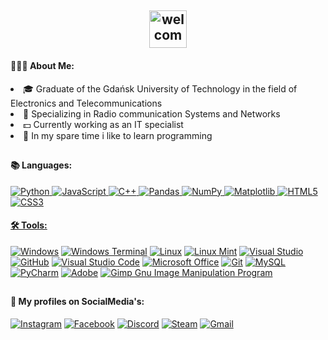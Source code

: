 <h2 align="center"><img alt="welcome" height="60" src="https://i.imgur.com/ZYbdkzK.png"></h2>
<h4> 👨🏻‍💻 About Me: </h4>

<li>🎓 Graduate of the Gdańsk University of Technology in the field of Electronics and Telecommunications</li>
<li>📡 Specializing in Radio communication Systems and Networks</li>
<li>💵 Currently working as an IT specialist</li>
<li>💾 In my spare time i like to learn programming</li>
<h2></h2>
<h4 align="left">📚 Languages:</h4>
<p align="left"> 
<a href="https://www.python.org/"><img alt="Python" src="https://img.shields.io/badge/python-3670A0?style=for-the-badge&logo=python&logoColor=ffdd54"> 
<a href="https://www.javascript.com/"><img alt="JavaScript" src="https://img.shields.io/badge/javascript-%23323330.svg?style=for-the-badge&logo=javascript&logoColor=%23F7DF1E">
<a href="https://devdocs.io/cpp/"><img alt="C++" src="https://img.shields.io/badge/c++-%2300599C.svg?style=for-the-badge&logo=c%2B%2B&logoColor=white">
<a href="https://pandas.pydata.org/docs/index.html"><img alt="Pandas" src="https://img.shields.io/badge/pandas-%23150458.svg?style=for-the-badge&logo=pandas&logoColor=white"> 
<a href="https://numpy.org/doc/"><img alt="NumPy" src="https://img.shields.io/badge/numpy-%23013243.svg?style=for-the-badge&logo=numpy&logoColor=white"> 
<a href="https://matplotlib.org/stable/index.html"><img alt="Matplotlib" src="https://img.shields.io/badge/Matplotlib-%23ffffff.svg?style=for-the-badge&logo=Matplotlib&logoColor=black"> 
<a href="https://developer.mozilla.org/en-US/docs/Web/HTML"><img alt="HTML5" src="https://img.shields.io/badge/html5-%23E34F26.svg?style=for-the-badge&logo=html5&logoColor=white">
<a href="https://developer.mozilla.org/en-US/docs/Web/CSS"><img alt="CSS3" src="https://img.shields.io/badge/css3-%231572B6.svg?style=for-the-badge&logo=css3&logoColor=white">
</p> 
<h4 align="left">🛠️ Tools:</h4>
<p align="left"> 
<a href="https://www.microsoft.com"><img alt="Windows" src="https://img.shields.io/badge/Windows-0078D6?style=for-the-badge&logo=windows&logoColor=white"></a>
<a href="https://learn.microsoft.com/en-us/windows/terminal/"><img alt="Windows Terminal" src="https://img.shields.io/badge/Windows%20Terminal-%234D4D4D.svg?style=for-the-badge&logo=windows-terminal&logoColor=white"></a> 
<a href="https://docs.kernel.org/"><img alt="Linux" src="https://img.shields.io/badge/Linux-FCC624?style=for-the-badge&logo=linux&logoColor=black"></a>
<a href="https://linuxmint.com/documentation.php"><img alt="Linux Mint" src="https://img.shields.io/badge/Linux%20Mint-87CF3E?style=for-the-badge&logo=Linux%20Mint&logoColor=white"></a>
<a href="https://visualstudio.microsoft.com/pl/"><img alt="Visual Studio" src="https://img.shields.io/badge/Visual%20Studio-5C2D91.svg?style=for-the-badge&logo=visual-studio&logoColor=white"></a>
<a href="https://github.com/"><img alt="GitHub" src="https://img.shields.io/badge/github-%23121011.svg?style=for-the-badge&logo=github&logoColor=white"></a>
<a href="https://code.visualstudio.com/"><img alt="Visual Studio Code" src="https://img.shields.io/badge/Visual%20Studio%20Code-0078d7.svg?style=for-the-badge&logo=visual-studio-code&logoColor=white"></a>
<a href="https://www.microsoft.com/pl-pl/microsoft-365"><img alt="Microsoft Office" src="https://img.shields.io/badge/Microsoft_Office-D83B01?style=for-the-badge&logo=microsoft-office&logoColor=white"></a>
<a href="https://git-scm.com/docs/git"><img alt="Git" src="https://img.shields.io/badge/git-%23F05033.svg?style=for-the-badge&logo=git&logoColor=white"></a>
<a href="https://www.mysql.com/"><img alt="MySQL" src="https://img.shields.io/badge/mysql-%2300f.svg?style=for-the-badge&logo=mysql&logoColor=white"></a>
<a href="https://www.jetbrains.com/pycharm/"><img alt="PyCharm" src="https://img.shields.io/badge/pycharm-143?style=for-the-badge&logo=pycharm&logoColor=black&color=black&labelColor=green"></a>
<a href="https://www.adobe.com/"><img alt="Adobe" src="https://img.shields.io/badge/adobe-%23FF0000.svg?style=for-the-badge&logo=adobe&logoColor=white"></a>
<a href="https://www.gimp.org/"><img alt="Gimp Gnu Image Manipulation Program" src="https://img.shields.io/badge/Gimp-657D8B?style=for-the-badge&logo=gimp&logoColor=FFFFFF"></a>

<h2></h2>
<h4>📸 My profiles on SocialMedia's:</h4>
<a href="https://www.instagram.com/mancys/" target="blank"><img alt="Instagram" src="https://img.shields.io/badge/Instagram-%23E4405F.svg?style=for-the-badge&logo=Instagram&logoColor=white"></a>
<a href="https://www.facebook.com/cinek4/" target="_blank"><img alt="Facebook" src="https://img.shields.io/badge/Facebook-%231877F2.svg?style=for-the-badge&logo=Facebook&logoColor=white"></a>
<a href="https://discord.com/users/457589778171559936" target="_blank"><img alt="Discord" src="https://img.shields.io/badge/Discord-%235865F2.svg?style=for-the-badge&logo=discord&logoColor=white"></a>
<a href="https://steamcommunity.com/id/wariaaat/" target="_blank"><img alt="Steam" src="https://img.shields.io/badge/steam-%23000000.svg?style=for-the-badge&logo=steam&logoColor=white"></a>
<a href="mailto:cinekmail1993@gmail.com" target="_blank"><img alt="Gmail" src="https://img.shields.io/badge/Gmail-D14836?style=for-the-badge&logo=gmail&logoColor=white"></a>




</p>
